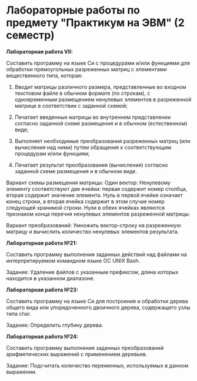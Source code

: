 # Лабораторные работы по предмету "Практикум на ЭВМ" (2 семестр)

**Лабораторная работа VII:**

Составить программу на языке Си с процедурами и/или функциями для обработки прямоугольных разреженных матриц с элементами вещественного типа, которая:

1.	Вводит матрицы различного размера, представленные во входном текстовом файле в обычном формате (по строкам), с одновременным размещением ненулевых элементов в разреженной матрице в соответствии с заданной схемой;

2.	Печатает введенные матрицы во внутреннем представлении согласно заданной схеме размещения и в обычном (естественном) виде;

3.	Выполняет необходимые преобразования разреженных матриц (или вычисления над ними) путем обращения к соответствующим процедурам и/или функциям;

4.	Печатает результат преобразования (вычисления) согласно заданной схеме размещения и в обычном виде.

Вариант схемы размещения матрицы: Один вектор: Ненулевому элементу соответствуют две ячейки: первая содержит номер столбца, вторая содержит значение элемента. Нуль в первой ячейке означает конец строки, а вторая ячейка содержит в этом случае номер следующей хранимой строки. Нули в обеих ячейках являются признаком конца перечня ненулевых элементов разреженной матрицы.

Вариант преобразований: Умножить вектор-строку на разреженную матрицу и вычислить количество ненулевых элементов результата.

**Лабораторная работа №21:**

Составить программу выполнения заданных действий над файлами на интерпретируемом командном языке OC UNIX Bash.

Задание: Удаление файлов с указанным префиксом, длина которых находится в указанном диапазоне.

**Лабораторная работа №23:**

Составить программу на языке Си для построения и обработки дерева общего вида или упорядоченного двоичного дерева, содержащего узлы типа char.

Задание: Определить глубину дерева.

**Лабораторная работа №24:**

Составить программу выполнения заданных преобразований арифметических выражений с применением деревьев.

Задание: Подсчитать количество переменных, используемых в данном выражении.
